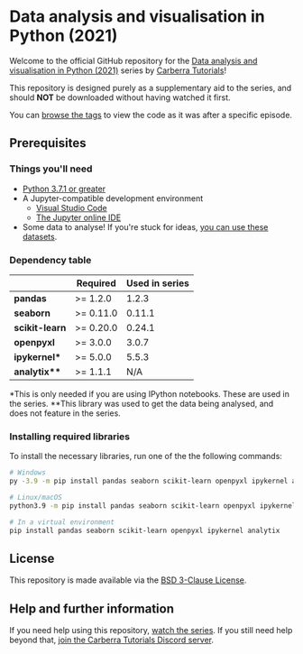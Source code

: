 # Data analysis and visualisation in Python (2021)

Welcome to the official GitHub repository for the [Data analysis and visualisation in Python (2021)](https://www.youtube.com/playlist?list=PLYeOw6sTSy6YTWAOpdMWLYGa2r3lvM5w2) series by [Carberra Tutorials](https://youtube.carberra.xyz)!

This repository is designed purely as a supplementary aid to the series, and should **NOT** be downloaded without having watched it first.

You can [browse the tags](https://github.com/Carberra/data-analysis-tutorial/releases) to view the code as it was after a specific episode.

## Prerequisites

### Things you'll need

- [Python 3.7.1 or greater](https://python.org/downloads)
- A Jupyter-compatible development environment
    - [Visual Studio Code](https://code.visualstudio.com)
    - [The Jupyter online IDE](https://jupyter.org)
- Some data to analyse! If you're stuck for ideas, [you can use these datasets](https://github.com/Carberra/data-analysis-tutorial/tree/main/datasets).

### Dependency table

|                  | Required  | Used in series |
| ---------------- | --------- | -------------- |
| **pandas**       | >= 1.2.0  | 1.2.3          |
| **seaborn**      | >= 0.11.0 | 0.11.1         |
| **scikit-learn** | >= 0.20.0 | 0.24.1         |
| **openpyxl**     | >= 3.0.0  | 3.0.7          |
| **ipykernel\***  | >= 5.0.0  | 5.5.3          |
| **analytix\*\*** | >= 1.1.1  | N/A            |

*This is only needed if you are using IPython notebooks. These are used in the series.
**This library was used to get the data being analysed, and does not feature in the series.

### Installing required libraries

To install the necessary libraries, run one of the the following commands:

```bash
# Windows
py -3.9 -m pip install pandas seaborn scikit-learn openpyxl ipykernel analytix

# Linux/macOS
python3.9 -m pip install pandas seaborn scikit-learn openpyxl ipykernel analytix

# In a virtual environment
pip install pandas seaborn scikit-learn openpyxl ipykernel analytix
```

## License

This repository is made available via the [BSD 3-Clause License](https://github.com/Carberra/data-analysis-tutorial/blob/main/LICENSE).

## Help and further information

If you need help using this repository, [watch the series](https://www.youtube.com/playlist?list=PLYeOw6sTSy6YTWAOpdMWLYGa2r3lvM5w2). If you still need help beyond that, [join the Carberra Tutorials Discord server](https://discord.carberra.xyz).
